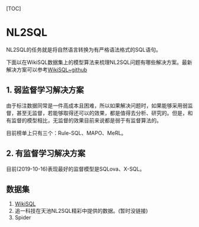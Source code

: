 [TOC]

# NL2SQL

NL2SQL的任务就是将自然语言转换为有严格语法格式的SQL语句。

下面以在WikiSQL数据集上的模型算法来梳理NL2SQL问题有哪些解决方案。最新解决方案可以参考[WikiSQL~github](https://github.com/salesforce/WikiSQL)

## 1. 弱监督学习解决方案

由于标注数据同常是一件高成本且困难，所以如果解决问题时，如果能够采用弱监督，甚至无监督，若能够取得还可以的效果，都是值得去分析、研究的。但是，和有监督的模型相比，无监督的效果目前来说都是弱于有监督算法的。

目前榜单上只有三个：Rule-SQL、MAPO、MeRL。

## 2. 有监督学习解决方案

目前(2019-10-16)表现最好的监督模型是SQLova、X-SQL。

## 数据集

1. [WikiSQL](https://github.com/salesforce/WikiSQL)
2. 追一科技在天池NL2SQL精彩中提供的数据。(暂时没链接)
3. Spider
